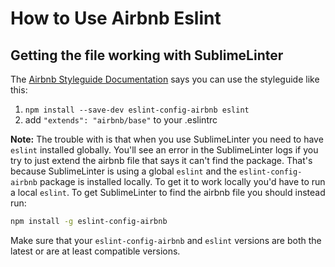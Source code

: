 How to Use Airbnb Eslint
=========================

Getting the file working with SublimeLinter
-------------------------------------------
The [Airbnb Styleguide Documentation](https://github.com/airbnb/javascript/tree/master/packages/eslint-config-airbnb) says you can use the styleguide like this:

1. `npm install --save-dev eslint-config-airbnb eslint`
2. add `"extends": "airbnb/base"` to your .eslintrc

**Note:** The trouble with is that when you use SublimeLinter you need to have `eslint` installed globally.  You'll see an error in the SublimeLinter logs if you try to just extend the airbnb file that says it can't find the package.  That's because SublimeLinter is using a global `eslint` and the `eslint-config-airbnb` package is installed locally.  To get it to work locally you'd have to run a local `eslint`.  To get SublimeLinter to find the airbnb file you should instead run:

```bash
npm install -g eslint-config-airbnb
```

Make sure that your `eslint-config-airbnb` and `eslint` versions are both the latest or are at least compatible versions.
